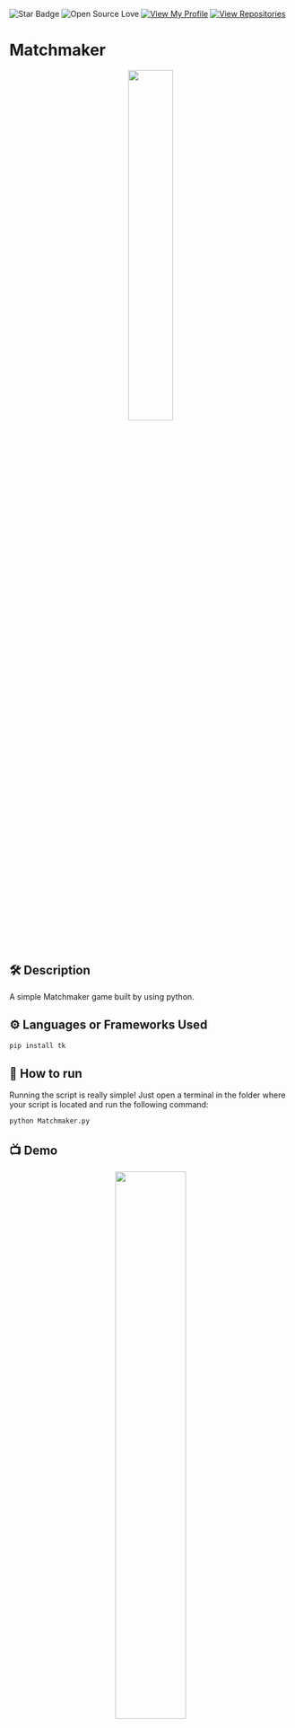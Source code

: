 ![Star Badge](https://img.shields.io/static/v1?label=%F0%9F%8C%9F&message=If%20Useful&style=style=flat&color=BC4E99)
![Open Source Love](https://badges.frapsoft.com/os/v1/open-source.svg?v=103)
[![View My Profile](https://img.shields.io/badge/View-My_Profile-green?logo=GitHub)](https://github.com/shubhammauryainfo/)
[![View Repositories](https://img.shields.io/badge/View-My_Repositories-blue?logo=GitHub)](https://github.com/shubhammauryainfo?tab=repositories)

# Matchmaker
<p align="center">
<img src="https://i.dlpng.com/static/png/6595008_preview.png" width=40% height=40%>

## 🛠️ Description

A simple Matchmaker game built by using python.

## ⚙️ Languages or Frameworks Used
```bash
pip install tk
```

## 🌟 How to run
Running the script is really simple! Just open a terminal in the folder where your script is located and run the following command:

```sh
python Matchmaker.py
```
## 📺 Demo
<p align="center">
<img src="https://github.com/ndleah/python-mini-project/blob/main/IMG/Matchmaker.gif" width=50% height=50%>

## 🤖 Author
[Shubham Maurya](https://github.com/Shubhammauryainfo)